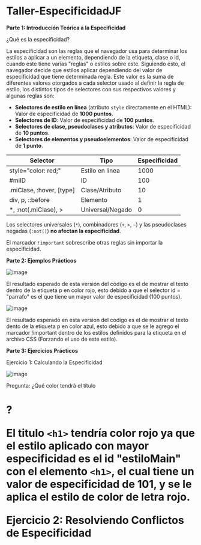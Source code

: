 # Taller-EspecificidadJF
**Parte 1: Introducción Teórica a la Especificidad**

¿Qué es la especificidad?

La especificidad son las reglas que el navegador usa para determinar los estilos a aplicar a un elemento, dependiendo de la etiqueta, clase o id, cuando este tiene varias "reglas" o estilos sobre este. Siguiendo esto, el navegador decide que estilos aplicar dependiendo del valor de especificidad que tiene determinada regla. Este valor es la suma de diferentes valores otorgados a cada selector usado al definir la regla de estilo, los distintos tipos de selectores con sus respectivos valores y algunas reglas son:

- **Selectores de estilo en línea** (atributo `style` directamente en el HTML): Valor de especificidad de **1000 puntos**.
- **Selectores de ID**: Valor de especificidad de **100 puntos**.
- **Selectores de clase, pseudoclases y atributos**: Valor de especificidad de **10 puntos**.
- **Selectores de elementos y pseudoelementos**: Valor de especificidad de **1 punto**.

| Selector                           | Tipo                | Especificidad |
|------------------------------------|---------------------|----------------|
| style="color: red;"               | Estilo en línea     | 1000           |
| #miID                              | ID                  | 100            |
| .miClase, :hover, [type]          | Clase/Atributo      | 10             |
| div, p, ::before                   | Elemento            | 1              |
| *, :not(.miClase), >              | Universal/Negado    | 0              |


Los selectores universales (`*`), combinadores (`+`, `>`, `~`) y las pseudoclases negadas (`:not()`) **no afectan la especificidad**.

El marcador `!important` sobrescribe otras reglas sin importar la especificidad.

**Parte 2: Ejemplos Prácticos**

![image](https://github.com/user-attachments/assets/cf381259-f150-4711-a34c-07250eabc5bf)

El resultado esperado de esta versión del código es el de mostrar el texto dentro de la etiqueta p en color rojo, esto debido a que el selector id = "parrafo" es el que tiene un mayor valor de especificidad (100 puntos).

![image](https://github.com/user-attachments/assets/e9a5b3c4-7ba5-4b66-b5c1-a81a2cdd4651)

El resultado esperado en esta version del codigo es el de mostrar el texto dento de la etiqueta p en color azul, esto debido a que se le agrego el marcador !important dentro de los estilos definidos para la etiqueta en el archivo CSS (Forzando el uso de este estilo).

**Parte 3: Ejercicios Prácticos**

Ejercicio 1: Calculando la Especificidad

![image](https://github.com/user-attachments/assets/ec9dae13-e8d4-4af3-8d4d-e7f2a9e6f4fd)

Pregunta: ¿Qué color tendrá el título <h1>?

El titulo `<h1>` tendría color rojo ya que el estilo aplicado con  mayor especificidad es el id "estiloMain" con el elemento `<h1>`, el cual tiene un valor de especificidad de 101, y se le aplica el estilo de color de letra rojo.

Ejercicio 2: Resolviendo Conflictos de Especificidad

